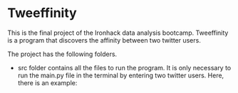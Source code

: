 # Tweeffinity

This is the final project of the Ironhack data analysis bootcamp. Tweeffinity is a program that discovers the affinity between two twitter users. 

The project has the following folders.

- src folder contains all the files to run the program. It is only necessary to run the main.py file in the terminal by entering two twitter users. Here, there is an example: 
